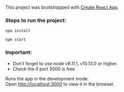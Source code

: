 This project was bootstrapped with [Create React App](https://github.com/facebook/create-react-app).

### Steps to run the project: 
 `npm install`

 `npm start`

### Important: 
- Don't forget to use node v8.11.1, v10.13.0 or higher.
- Check the if port 3000 is free

Runs the app in the development mode.<br>
Open [http://localhost:3000](http://localhost:3000) to view it in the browser.
